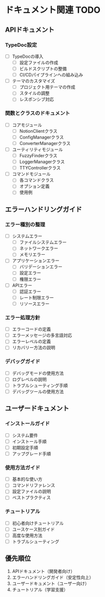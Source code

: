 # ドキュメント関連 TODO

## APIドキュメント

### TypeDoc設定

- [ ] TypeDocの導入
  - [ ] 設定ファイルの作成
  - [ ] ビルドスクリプトの整備
  - [ ] CI/CDパイプラインへの組み込み
- [ ] テーマのカスタマイズ
  - [ ] プロジェクト用テーマの作成
  - [ ] スタイルの調整
  - [ ] レスポンシブ対応

### 関数とクラスのドキュメント

- [ ] コアモジュール
  - [ ] NotionClientクラス
  - [ ] ConfigManagerクラス
  - [ ] ConverterManagerクラス
- [ ] ユーティリティモジュール
  - [ ] FuzzyFinderクラス
  - [ ] LoggerManagerクラス
  - [ ] TTYControllerクラス
- [ ] コマンドモジュール
  - [ ] 各コマンドクラス
  - [ ] オプション定義
  - [ ] 使用例

## エラーハンドリングガイド

### エラー種別の整理

- [ ] システムエラー
  - [ ] ファイルシステムエラー
  - [ ] ネットワークエラー
  - [ ] メモリエラー
- [ ] アプリケーションエラー
  - [ ] バリデーションエラー
  - [ ] 設定エラー
  - [ ] 権限エラー
- [ ] APIエラー
  - [ ] 認証エラー
  - [ ] レート制限エラー
  - [ ] リソースエラー

### エラー処理方針

- [ ] エラーコードの定義
- [ ] エラーメッセージの多言語対応
- [ ] エラーレベルの定義
- [ ] リカバリー方法の説明

### デバッグガイド

- [ ] デバッグモードの使用方法
- [ ] ログレベルの説明
- [ ] トラブルシューティング手順
- [ ] デバッグツールの使用方法

## ユーザードキュメント

### インストールガイド

- [ ] システム要件
- [ ] インストール手順
- [ ] 初期設定手順
- [ ] アップグレード手順

### 使用方法ガイド

- [ ] 基本的な使い方
- [ ] コマンドリファレンス
- [ ] 設定ファイルの説明
- [ ] ベストプラクティス

### チュートリアル

- [ ] 初心者向けチュートリアル
- [ ] ユースケース別ガイド
- [ ] 高度な使用方法
- [ ] トラブルシューティング

## 優先順位

1. APIドキュメント（開発者向け）
2. エラーハンドリングガイド（安定性向上）
3. ユーザードキュメント（ユーザー向け）
4. チュートリアル（学習支援）
